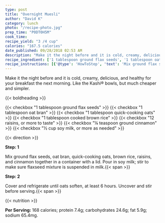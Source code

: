```yaml
---
type: post
title: "Overnight Muesli"
author: "David K"
category: lunch
photo: "/recipe-photo.jpg"
prep_time: "P0DT0H5M"
cook_time: 
recipe_yield: "3 /4 cup"
calories: "167.5 calories"
date_published: 09/28/2018 02:53 AM
description: "Make it the night before and it is cold, creamy, delicious, and healthy for your breakfast the next morning. Like the Kashi® bowls, but much cheaper and simpler."
recipe_ingredient: ['1 tablespoon ground flax seeds', '1 tablespoon oat bran', '1 tablespoon quick-cooking oats', '1 tablespoon cooked brown rice', '12 raisins, or more to taste', '¼ teaspoon ground cinnamon', '½ cup soy milk, or more as needed']
recipe_instructions: [{'@type': 'HowToStep', 'text': 'Mix ground flax seeds, oat bran, quick-cooking oats, brown rice, raisins, and cinnamon together in a container with a lid. Pour in soy milk; stir to make sure flaxseed mixture is suspended in milk.\n'}, {'@type': 'HowToStep', 'text': 'Cover and refrigerate until oats soften, at least 6 hours. Uncover and stir before serving.\n'}]
---
```


Make it the night before and it is cold, creamy, delicious, and healthy for your breakfast the next morning. Like the Kashi® bowls, but much cheaper and simpler. 

{{< boldheading >}}

{{< checkbox "1 tablespoon ground flax seeds" >}}
{{< checkbox "1 tablespoon oat bran" >}}
{{< checkbox "1 tablespoon quick-cooking oats" >}}
{{< checkbox "1 tablespoon cooked brown rice" >}}
{{< checkbox "12  raisins, or more to taste" >}}
{{< checkbox "¼ teaspoon ground cinnamon" >}}
{{< checkbox "½ cup soy milk, or more as needed" >}}


{{< direction >}}

**Step: 1**

Mix ground flax seeds, oat bran, quick-cooking oats, brown rice, raisins, and cinnamon together in a container with a lid. Pour in soy milk; stir to make sure flaxseed mixture is suspended in milk.{{< span >}}

**Step: 2**

Cover and refrigerate until oats soften, at least 6 hours. Uncover and stir before serving.{{< span >}}

{{< nutrition >}}

**Per Serving:** 168 calories; protein 7.4g; carbohydrates 24.6g; fat 5.9g; sodium 65.4mg.